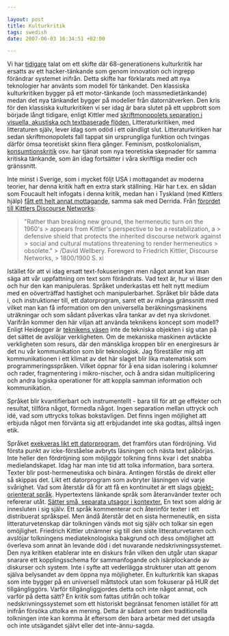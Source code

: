 ```yaml
---

layout: post
title: Kulturkritik
tags: swedish
date: 2007-06-03 16:34:51 +02:00

---
```


Vi har [tidigare](2007-04-19-tva-recensioner.html) talat om ett skifte där 68-generationens kulturkritik har ersatts av ett hacker-tänkande som genom innovation och ingrepp förändrar systemet inifrån. Detta skifte har förklarats med att nya teknologier har använts som modell för tänkandet. Den klassiska kulturkritiken bygger på ett motor-tänkande (och massmedietänkande) medan det nya tänkandet bygger på modeller från datornätverken. Den kris för den klassiska kulturkritiken vi ser idag är bara slutet på ett uppbrott som började långt tidigare, enligt Kittler med [skriftmonopolets separation i visuella, akustiska och textbaserade flöden.](http://www.hydra.umn.edu/kittler/intro.html "skriftmonopolets separation i visuella, akustiska och textbaserade flöden.") Litteraturkritiken, med litteraturen själv, lever idag som odöd i ett oändligt slut. Litteraturkritiken har sedan skriftmonopolets fall tappat sin ursprungliga funktion och tvingas därför ömsa teoretiskt skinn flera gånger. Feminism, postkolonialism, [konsumtionskritik](http://www.isk-gbg.org/99our68/?p=100 "konsumtionskritik") osv. har tjänat som nya teoretiska skepnader för samma kritiska tänkande, som än idag fortsätter i våra skriftliga medier och gränssnitt.

Inte minst i Sverige, som i mycket följt USA i mottagandet av moderna teorier, har denna kritik haft en extra stark ställning. Här har t.ex. en sådan som Foucault helt infogats i denna kritik, medan han i Tyskland (med Kittlers hjälp) [fått ett helt annat mottagande](http://www.hydra.umn.edu/kittler/wellbery.html "fått ett helt annat mottagande"), samma sak med Derrida. Från [förordet till Kittlers Discourse Networks](http://www.hydra.umn.edu/kittler/wellbery.html "förordet till Kittlers Discourse Networks"):


> "Rather than breaking new ground, the hermeneutic turn on the 1960's > appears from Kittler's perspective to be a restabilization, a > defensive shield that protects the inherited discourse network against > social and cultural mutations threatening to render hermeneutics > obsolete." > /David Wellbery. Foreword to Friedrich Kittler, Discourse Networks, > 1800/1900 S. xi


Istället för att vi idag ersatt text-fokuseringen men något annat kan man säga att vår uppfattning om text som förändrats. Vad text är, hur vi läser den och hur den kan manipuleras. Språket underkastas ett helt nytt medium med en oöverträffad hastighet och manipulerbarhet. Språket blir både data i, och instruktioner till, ett datorprogram, samt ett av många gränssnitt med vilket man kan få information om den universella beräkningsmaskinens uträkningar och som sådant påverkas våra tankar av det nya skrivdonet. Varifrån kommer den här viljan att använda teknikens koncept som modell? Enligt Heidegger är [teknikens väsen](http://www2.hawaii.edu/%7Ezuern/demo/heidegger/ "teknikens väsen") inte de tekniska objekten i sig utan på det sättet de avslöjar verkligheten. Om de mekaniska maskinen avtäckte verkligheten som resurs, där den mänskliga kroppen blir en energiresurs är det nu vår kommunikation som blir teknologisk. Jag föreställer mig att kommunikationen i ett klimat av det här slaget blir lika matematisk som programmeringsspråken. Vilket öppnar för å ena sidan isolering i kolumner och rader, fragmentering i mikro-nischer, och å andra sidan multiplicering och andra logiska operationer för att koppla samman information och kommunikation.

Språket blir kvantifierbart och instrumentellt - bara till för att ge effekter och resultat, tillföra något, förmedla något. Ingen separation mellan uttryck och idé, vad som uttrycks tolkas bokstavligen. Det finns ingen möjlighet att erbjuda något men förvänta sig att erbjudandet inte ska godtas, alltså ingen etik.

Språket [exekveras likt ett datorprogram](http://www.hydra.umn.edu/kittler/software.html "exekveras likt ett datorprogram"), det framförs utan fördröjning. Vid första punkt av icke-förståelse avbryts läsningen och nästa text påbörjas. Inte heller den fördröjning som möjliggör tolkning finns kvar i det snabba medielandskapet. Idag har man inte tid att tolka information, bara sortera. Texter blir post-hermeneutiska och binära. Antingen förstås de direkt eller så skippas det. Likt ett datorprogram som avbryter läsningen vid varje svårighet. Vad som återstår då för att få en kontinuitet är ett slags [objekt-orienterat språk](http://en.wikipedia.org/wiki/Object-oriented_programming "objekt-orienterat språk"). Hypertextens länkande språk som återanvänder texter och refererar utåt. [Sätter små, separata utsagor i kontexter.](http://jaiku.com/ "Sätter små, separata utsagor i kontexter.") En text som aldrig är innesluten i sig själv. Ett språk kommenterar och återinför texter i ett distribuerat språkspel. Men ändå återstår det en sista hermeneutik, en sista litteraturvetenskap där tolkningen vänds mot sig själv och tolkar sin egen omöjlighet. Friedrich Kittler utnämner sig till den siste litteraturvetaren och avslöjar tolkningens mediateknologiska bakgrund och dess omöjlighet att överleva som annat än levande död i det nuvarande nedskrivningssystemet. Den nya kritiken etablerar inte en diskurs från vilken den utgår utan skapar snarare ett kopplingsschema för sammanfogande och isärplockande av diskurser och system. Inte i syfte att vederlägga strukturer utan att genom själva belysandet av dem öppna nya möjligheter. En kulturkritik kan skapas som inte bygger på en universell måttstock utan som fokuserar på HUR det tillgängliggörs. Varför tillgängliggjordes detta och inte något annat, och varför på detta sätt? En kritik som fattas utifrån och tolkar nedskrivningssystemet som ett historiskt begränsat fenomen istället för att inifrån försöka uttolka en mening. Detta är sådant som den traditionella tolkningen inte kan komma åt eftersom den bara arbetar med det utsagda och inte utsägandet självt eller det inte-ännu-sagda.
